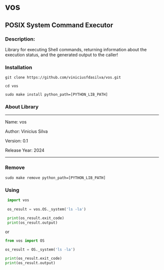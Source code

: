 # vos
## POSIX System Command Executor

### Description:
  Library for executing Shell commands, returning information about the execution status, and the generated output to the caller!

### Installation

  ```shell
  git clone https://github.com/viniciusfdasilva/vos.git
  ```
  ```shell
  cd vos
  ```
  ```shell
  sudo make install python_path=[PYTHON_LIB_PATH]
  ```
### About Library
*************************
Name: vos

Author: Vinicius Silva

Version: 0.1

Release Year: 2024
*************************

### Remove

  ```shell
  sudo make remove python_path=[PYTHON_LIB_PATH]
  ```

### Using
  
   ```python
    import vos
    
    os_result = vos.OS._system('ls -la')
   
    print(os_result.exit_code)
    print(os_result.output)
   ```
   or
   
   ```python
   from vos import OS
   
   os_result = OS._system('ls -la')

   print(os_result.exit_code)
   print(os_result.output)
   ```

  
